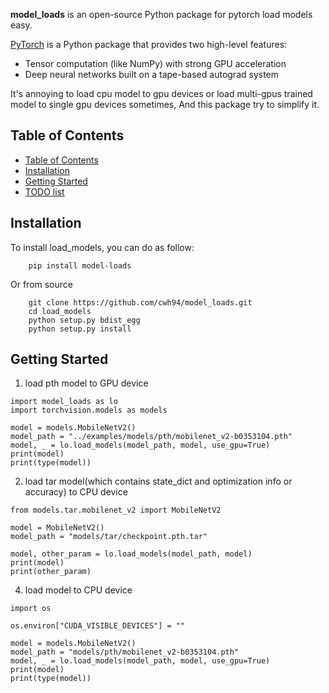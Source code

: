 **model_loads** is an open-source Python package for pytorch load models easy.

[PyTorch](http://pytorch.org/) is a Python package that provides two high-level features:

- Tensor computation (like NumPy) with strong GPU acceleration
- Deep neural networks built on a tape-based autograd system

It's annoying to load cpu model to gpu devices or load multi-gpus trained model to single gpu devices sometimes, And this package try to simplify it.


## Table of Contents

- [Table of Contents](#table-of-contents) 
- [Installation](#installation)
- [Getting Started](#getting-started)
- [TODO list](#todo-list)

## Installation

To install load_models, you can do as follow:

```
    pip install model-loads
```

Or from source

```
    git clone https://github.com/cwh94/model_loads.git
    cd load_models
    python setup.py bdist_egg
    python setup.py install
```

## Getting Started


1. load pth model to GPU device
```
import model_loads as lo
import torchvision.models as models

model = models.MobileNetV2()
model_path = "../examples/models/pth/mobilenet_v2-b0353104.pth"
model, _ = lo.load_models(model_path, model, use_gpu=True)
print(model)
print(type(model))
```

2. load tar model(which contains state_dict and optimization info or accuracy) to CPU device

```
from models.tar.mobilenet_v2 import MobileNetV2

model = MobileNetV2()
model_path = "models/tar/checkpoint.pth.tar"

model, other_param = lo.load_models(model_path, model)
print(model)
print(other_param)

```

4. load model to CPU device
```
import os

os.environ["CUDA_VISIBLE_DEVICES"] = ""

model = models.MobileNetV2()
model_path = "models/pth/mobilenet_v2-b0353104.pth"
model, _ = lo.load_models(model_path, model, use_gpu=True)
print(model)
print(type(model))
```
